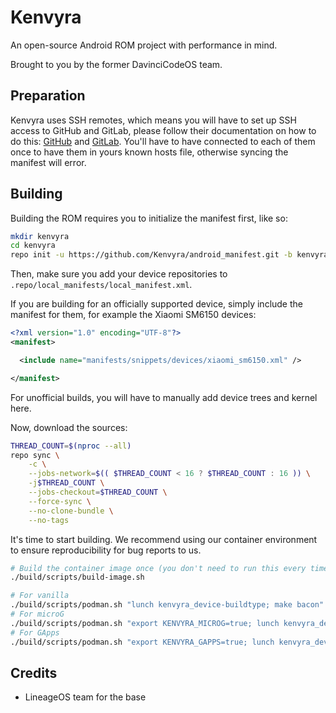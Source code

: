 # Kenvyra

An open-source Android ROM project with performance in mind.

Brought to you by the former DavinciCodeOS team.

## Preparation

Kenvyra uses SSH remotes, which means you will have to set up SSH access to GitHub and GitLab, please follow their documentation on how to do this: [GitHub](https://docs.github.com/en/authentication/connecting-to-github-with-ssh/adding-a-new-ssh-key-to-your-github-account) and [GitLab](https://docs.gitlab.com/ee/user/ssh.html). You'll have to have connected to each of them once to have them in yours known hosts file, otherwise syncing the manifest will error.

## Building

Building the ROM requires you to initialize the manifest first, like so:

```bash
mkdir kenvyra
cd kenvyra
repo init -u https://github.com/Kenvyra/android_manifest.git -b kenvyra-13.0
```

Then, make sure you add your device repositories to `.repo/local_manifests/local_manifest.xml`.

If you are building for an officially supported device, simply include the manifest for them, for example the Xiaomi SM6150 devices:

```xml
<?xml version="1.0" encoding="UTF-8"?>
<manifest>

  <include name="manifests/snippets/devices/xiaomi_sm6150.xml" />

</manifest>
```

For unofficial builds, you will have to manually add device trees and kernel here.

Now, download the sources:

```bash
THREAD_COUNT=$(nproc --all)
repo sync \
    -c \
    --jobs-network=$(( $THREAD_COUNT < 16 ? $THREAD_COUNT : 16 )) \
    -j$THREAD_COUNT \
    --jobs-checkout=$THREAD_COUNT \
    --force-sync \
    --no-clone-bundle \
    --no-tags
```

It's time to start building. We recommend using our container environment to ensure reproducibility for bug reports to us.

```bash
# Build the container image once (you don't need to run this every time, just once)
./build/scripts/build-image.sh

# For vanilla
./build/scripts/podman.sh "lunch kenvyra_device-buildtype; make bacon"
# For microG
./build/scripts/podman.sh "export KENVYRA_MICROG=true; lunch kenvyra_device-buildtype; make bacon"
# For GApps
./build/scripts/podman.sh "export KENVYRA_GAPPS=true; lunch kenvyra_device-buildtype; make bacon"
```

## Credits

- LineageOS team for the base
